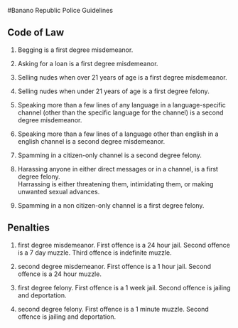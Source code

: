 #Banano Republic Police Guidelines

## Code of Law

1. Begging is a first degree misdemeanor. 

2. Asking for a loan is a first degree misdemeanor.

3. Selling nudes when over 21 years of age is a first degree misdemeanor.

4. Selling nudes when under 21 years of age is a first degree felony.

4. Speaking more than a few lines of any language in a language-specific channel (other than the specific language for the channel) is a second degree misdemeanor.

5. Speaking more than a few lines of a language other than english in a english channel is a second degree misdemeanor.

6. Spamming in a citizen-only channel is a second degree felony.

7. Harassing anyone in either direct messages or in a channel, is a first degree felony.  
Harrassing is either threatening them, intimidating them, or making unwanted sexual advances.  

8. Spamming in a non citizen-only channel is a first degree felony.

## Penalties

1. first degree misdemeanor.
First offence is a 24 hour jail.
Second offence is a 7 day muzzle.
Third offence is indefinite muzzle.

2. second degree misdemeanor.
First offence is a 1 hour jail.
Second offence is a 24 hour muzzle.

3. first degree felony.
First offence is a 1 week jail.
Second offence is jailing and deportation.

4. second degree felony.
First offence is a 1 minute muzzle.
Second offence is jailing and deportation.